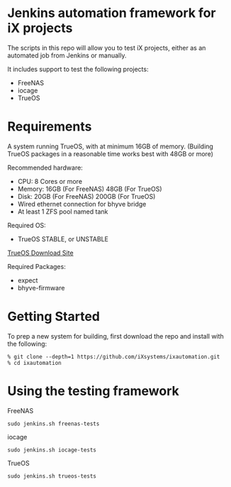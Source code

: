 Jenkins automation framework for iX projects
===========

The scripts in this repo will allow you to test iX projects, either as an automated job from Jenkins or manually. 

It includes support to test the following projects:

 * FreeNAS
 * iocage
 * TrueOS
 
Requirements
============

A system running TrueOS, with at minimum 16GB of memory.
(Building TrueOS packages in a reasonable time works best with 48GB or more)

Recommended hardware:
* CPU: 8 Cores or more
* Memory: 16GB (For FreeNAS) 48GB (For TrueOS)
* Disk: 20GB (For FreeNAS) 200GB (For TrueOS)
* Wired ethernet connection for bhyve bridge
* At least 1 ZFS pool named tank

Required OS:

* TrueOS STABLE, or UNSTABLE

[TrueOS Download Site](http://download.trueos.org/master/amd64/)

Required Packages:
* expect
* bhyve-firmware

Getting Started
============

To prep a new system for building, first download the repo and install with
the following:

```
% git clone --depth=1 https://github.com/iXsystems/ixautomation.git
% cd ixautomation
```


Using the testing framework
============

FreeNAS
```
sudo jenkins.sh freenas-tests 
```

iocage
```
sudo jenkins.sh iocage-tests
```

TrueOS
```
sudo jenkins.sh trueos-tests 
```
